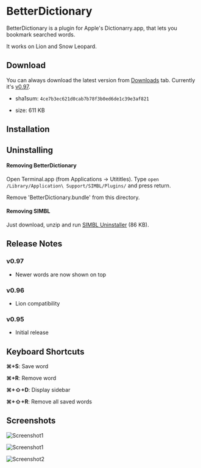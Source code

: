 BetterDictionary
================
BetterDictionary is a plugin for Apple's Dictionarry.app, that lets you bookmark searched words.

It works on Lion and Snow Leopard. 


Download
--------
You can always download the latest version from [Downloads](https://github.com/pooriaazimi/BetterDictionary/downloads) tab. Currently it's [v0.97](https://github.com/downloads/pooriaazimi/BetterDictionary/BetterDictionary-0.97.pkg).

  - sha1sum: `4ce7b3ec621d0cab7b78f3b0ed6de1c39e3af821`
  
  - size: 611 KB


Installation
------------



Uninstalling
------------

#### Removing BetterDictionary

Open Terminal.app (from Applications -> Utititles). Type `open /Library/Application\ Support/SIMBL/Plugins/` and press return.

Remove 'BetterDictionary.bundle' from this directory.

#### Removing SIMBL

Just download, unzip and run [SIMBL Uninstaller](https://raw.github.com/pooriaazimi/BetterDictionary/master/Installers/SIMBL%20Uninstaller.zip) (86 KB). 


Release Notes
-------------

### v0.97

- Newer words are now shown on top

### v0.96

- Lion compatibility

### v0.95

- Initial release


Keyboard Shortcuts
------------------
**⌘+S**: Save word

**⌘+R**: Remove word

**⌘+⇧+D**: Display sidebar

**⌘+⇧+R**: Remove all saved words


Screenshots
-----------
![Screenshot1](https://github.com/pooriaazimi/BetterDictionary/raw/master/Images/BetterDictionary-MountainLion.png)

![Screenshot1](https://github.com/pooriaazimi/BetterDictionary/raw/master/Images/BetterDictionary-Lion.png)

![Screenshot2](https://github.com/pooriaazimi/BetterDictionary/raw/master/Images/BetterDictionary-SnowLeopard.png)